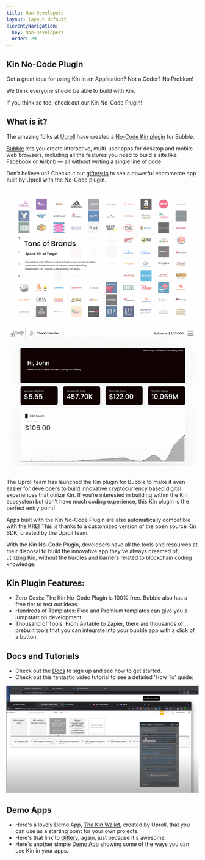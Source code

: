 ```yaml
---
title: Non-Developers
layout: layout-default
eleventyNavigation:
  key: Non-Developers
  order: 29
---
```


## Kin No-Code Plugin

Got a great idea for using Kin in an Application? Not a Coder? No Problem!

We think everyone should be able to build with Kin. 

If you think so too, check out our Kin No-Code Plugin!


## What is it? 

The amazing folks at [Uproll](https://uproll.app/) have created a [No-Code Kin plugin](https://thekinplugin.com/) for Bubble. 

[Bubble](https://bubble.io/) lets you create interactive, multi-user apps for desktop and mobile web browsers, including all the features you need to build a site like Facebook or Airbnb — all without writing a single line of code.

Don't believe us? Checkout out [giftery.io](https://giftery.io/) to see a powerful ecommerce app built by Uproll with the No-Code plugin.


<img src="./images/Giftery1.png" alt="drawing" class='docImage'/>
<img src="./images/Giftery2.png" alt="drawing" class='docImage'/>
<br/>
<br/>


The Uproll team has launched the Kin plugin for Bubble to make it even easier for developers to build innovative cryptocurrency based digital experiences that utilize Kin. If you’re interested in building within the Kin ecosystem but don’t have much coding experience, this Kin plugin is the perfect entry point!

Apps built with the Kin No-Code Plugin are also automatically compatible with the KRE! This is thanks to a customized version of the open source Kin SDK, created by the Uproll team.

With the Kin No-Code Plugin, developers have all the tools and resources at their disposal to build the innovative app they’ve always dreamed of, utilizing Kin, without the hurdles and barriers related to blockchain coding knowledge. 

## Kin Plugin Features:

- Zero Costs: The Kin No-Code Plugin is 100% free. Bubble also has a free tier to test out ideas.
- Hundreds of Templates: Free and Premium templates can give you a jumpstart on development.
- Thousand of Tools: From Airtable to Zapier, there are thousands of prebuilt tools that you can integrate into your bubble app with a click of a button.

## Docs and Tutorials

- Check out the [Docs](https://docs.thekinplugin.com/) to sign up and see how to get started.
- Check out this fantastic video tutorial to see a detailed 'How To' guide:
<a href='https://www.youtube.com/watch?v=JrQ6MGQaiv4' target='_blank'>
  <img src="./images/no-code-tutorial.png" alt="No-Code Tutorial" class='docImage'/>
</a>

## Demo Apps
- Here's a lovely Demo App, [The Kin Wallet](https://thekinwallet.com/), created by Uproll, that you can use as a starting point for your own projects.
- Here's that link to [Giftery](https://giftery.io/), again, just because it's awesome.
- Here's another simple [Demo App](https://kin-nocode-demo.bubbleapps.io/version-test?debug_mode=true) showing some of the ways you can use Kin in your apps.

